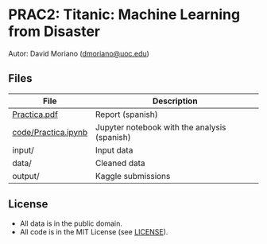 # PRAC2: Titanic: Machine Learning from Disaster

Autor: David Moriano (dmoriano@uoc.edu)

## Files

| File | Description |
| ---- | ----------- |
| [Practica.pdf](./Practica.pdf) | Report (spanish) |
| [code/Practica.ipynb](./code/Practica.ipynb) | Jupyter notebook with the analysis (spanish) |
| input/ | Input data |
| data/ | Cleaned data |
| output/ | Kaggle submissions |


## License

- All data is in the public domain.
- All code is in the MIT License (see [LICENSE](LICENSE)).
